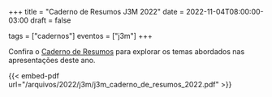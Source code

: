 +++
title = "Caderno de Resumos J3M 2022"
date = 2022-11-04T08:00:00-03:00
draft = false

tags = ["cadernos"]
eventos = ["j3m"]
+++

Confira o [Caderno de Resumos](/arquivos/2022/j3m/j3m_caderno_de_resumos_2022.pdf) para explorar os temas abordados nas apresentações deste ano.

{{< embed-pdf url="/arquivos/2022/j3m/j3m_caderno_de_resumos_2022.pdf" >}}
